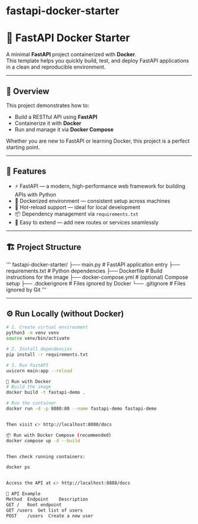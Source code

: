 # fastapi-docker-starter

# 🚀 FastAPI Docker Starter

A minimal **FastAPI** project containerized with **Docker**.  
This template helps you quickly build, test, and deploy FastAPI applications in a clean and reproducible environment.

---

## 📖 Overview

This project demonstrates how to:
- Build a RESTful API using **FastAPI**
- Containerize it with **Docker**
- Run and manage it via **Docker Compose**

Whether you are new to FastAPI or learning Docker, this project is a perfect starting point.

---

## 🧠 Features

- ⚡️ FastAPI — a modern, high-performance web framework for building APIs with Python
- 🐳 Dockerized environment — consistent setup across machines
- 🔁 Hot-reload support — ideal for local development
- 📦 Dependency management via `requirements.txt`
- 🧩 Easy to extend — add new routes or services seamlessly

---

## 🏗️ Project Structure

'''
fastapi-docker-starter/
├── main.py # FastAPI application entry
├── requirements.txt # Python dependencies
├── Dockerfile # Build instructions for the image
├── docker-compose.yml # (optional) Compose setup
├── .dockerignore # Files ignored by Docker
└── .gitignore # Files ignored by Git
'''


---

## ⚙️ Run Locally (without Docker)

```bash
# 1. Create virtual environment
python3 -m venv venv
source venv/bin/activate

# 2. Install dependencies
pip install -r requirements.txt

# 3. Run FastAPI
uvicorn main:app --reload

🐳 Run with Docker
# Build the image
docker build -t fastapi-demo .

# Run the container
docker run -d -p 8080:80 --name fastapi-demo fastapi-demo


Then visit 👉 http://localhost:8080/docs

📦 Run with Docker Compose (recommended)
docker compose up -d --build


Then check running containers:

docker ps


Access the API at 👉 http://localhost:8888/docs

🧰 API Example
Method	Endpoint	Description
GET	/	Root endpoint
GET	/users	Get list of users
POST	/users	Create a new user

